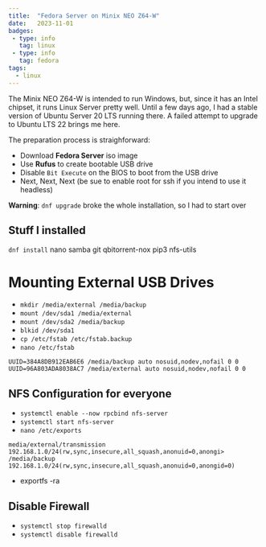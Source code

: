 ```yaml
---
title:  "Fedora Server on Minix NEO Z64-W"
date:   2023-11-01
badges: 
 - type: info
   tag: linux
 - type: info
   tag: fedora
tags:
  - linux  
---
```


The Minix NEO Z64-W is intended to run Windows, but, since it has an Intel chipset, it runs Linux Server pretty well.
Until a few days ago, I had a stable version of Ubuntu Server 20 LTS running there. A failed attempt to upgrade to Ubuntu LTS 22 brings me here.

<!--more-->

The preparation process is straighforward:
* Download **Fedora Server** iso image
* Use **Rufus** to create bootable USB drive
* Disable `Bit Execute` on the BIOS to boot from the USB drive
* Next, Next, Next (be sue to enable root for ssh if you intend to use it headless)

**Warning**: `dnf upgrade` broke the whole installation, so I had to start over   

## Stuff I installed

`dnf install` nano samba git qbitorrent-nox pip3 nfs-utils

# Mounting External USB Drives
* `mkdir /media/external /media/backup`
* `mount /dev/sda1 /media/external`
* `mount /dev/sda2 /media/backup`
* `blkid /dev/sda1` 
* `cp /etc/fstab /etc/fstab.backup`
* `nano /etc/fstab`
```
UUID=384A8DB912EAB6E6 /media/backup auto nosuid,nodev,nofail 0 0
UUID=96A803ADA8038AC7 /media/external auto nosuid,nodev,nofail 0 0
```

## NFS Configuration for everyone

* `systemctl enable --now rpcbind nfs-server`
* `systemctl start nfs-server`
* `nano /etc/exports`
```
media/external/transmission 192.168.1.0/24(rw,sync,insecure,all_squash,anonuid=0,anongi>
/media/backup 192.168.1.0/24(rw,sync,insecure,all_squash,anonuid=0,anongid=0)
```
* exportfs -ra

## Disable Firewall
* `systemctl stop firewalld`
* `systemctl disable firewalld`
 
